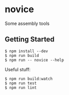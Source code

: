 novice
======

Some assembly tools

Getting Started
---------------

    $ npm install --dev
    $ npm run build
    $ npm run -- novice --help

Useful stuff:

    $ npm run build:watch
    $ npm run test
    $ npm run lint
